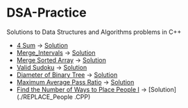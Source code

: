 # DSA-Practice
Solutions to Data Structures and Algorithms problems in C++
- [4 Sum](https://leetcode.com/problems/4sum/description/) → [Solution](./4_sum.cpp)
- [Merge_Intervals](https://leetcode.com/problems/merge-intervals/) -> [Solution](./Merge_Intervals.cpp)
- [Merge Sorted Array](https://leetcode.com/problems/merge-sorted-array/) -> [Solution](./Merge_Sorted_Array.cpp)
- [Valid Sudoku](https://leetcode.com/problems/valid-sudoku/) -> [Solution](./Valid_Sudoku.cpp)
- [Diameter of Binary Tree](https://leetcode.com/problems/diameter-of-binary-tree/) -> [Solution](./Diameter_of_BT.cpp)
- [Maximum Average Pass Ratio](https://leetcode.com/problems/maximum-average-pass-ratio/) -> [Solution](./max_Avg_pass_ratio.cpp)
- [ Find the Number of Ways to Place People I](https://leetcode.com/problems/find-the-number-of-ways-to-place-people-i/) -> [Solution](./REPLACE_People .CPP)


